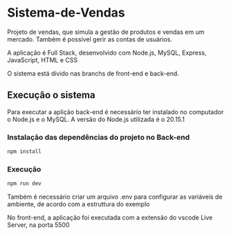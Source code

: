 # Sistema-de-Vendas
Projeto de vendas, que simula a gestão de produtos e vendas em um mercado. Também é possível gerir as contas de usuários.

A aplicação é Full Stack, desenvolvido com Node.js, MySQL, Express, JavaScript, HTML e CSS

O sistema está divido nas branchs de front-end e back-end.

## Execução o sistema

Para executar a aplição back-end é necessário ter instalado no computador o Node.js e o MySQL. A versão do Node.js utilizada é o 20.15.1

### Instalação das dependências do projeto no Back-end

```bash
npm install
```
### Execução

```bash
npm run dev
```

Também é necessário criar um arquivo .env para configurar as variáveis de ambiente, de acordo com a estruttura do exemplo

No front-end, a aplicação foi executada com a extensão do vscode Live Server, na porta 5500
